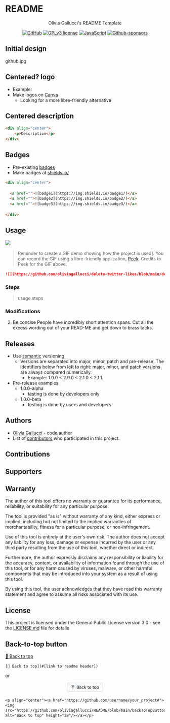 # README   

<div align="center">

  <p>Olivia Gallucci's README Template</p>

  <a href="">![GitHub](https://img.shields.io/badge/github-EA4AAA.svg?style=for-the-badge&logo=github&logoColor=white)</a>
  <a href="">![GPLv3 license](https://img.shields.io/badge/License-GPLv3-green.svg?style=for-the-badge)</a>
  <a href="">![JavaScript](https://img.shields.io/badge/javascript-9558B2.svg?style=for-the-badge&logo=JavaScript&logoColor=%23F7DF1E)</a>
  <a href="">![Github-sponsors](https://img.shields.io/badge/sponsor-pink?style=for-the-badge&logo=GitHub-Sponsors&logoColor=#EA4AAA)</a>
    
</div>

## Initial design  
github.jpg

## Centered? logo 
* Example: 
* Make logos on [Canva](canva.com/)
  * Looking for a more libre-friendly alternative 

## Centered description  

```html
<div align="center">
    <p>Description</p>
</div>
```

## Badges 
* Pre-existing [badges](https://github.com/Ileriayo/markdown-badges)
* Make badges at [shields.io/](https://shields.io/)

```html
<div align="center">

  <a href="">![badge1](https://img.shields.io/badge1/)</a>
  <a href="">![badge2](https://img.shields.io/badge2/)</a>
  <a href="">![badge3](https://img.shields.io/badge3/)</a>

</div>
```

## Usage 
![](https://raw.githubusercontent.com/phw/peek/master/data/screenshots/peek-recording-itself.gif)

> Reminder to create a GIF demo showing how the project is used]. You can record the GIF using a libre-friendly application, [Peek](https://github.com/phw/peek). Credits to Peek for the GIF above. 

```markdown
![](https://github.com/oliviagallucci/delete-twitter-likes/blob/main/delete-twitter-likes-usage.gif)
```
### Steps
> usage steps 

### Modifications  
2. Be concise
People have incredibly short attention spans. Cut all the excess wording out of your READ-ME and get down to brass tacks.

## Releases 
* Use [semantic](https://semver.org/) versioning
  * Versions are separated into major, minor, patch and pre-release. The identifiers below from left to right: major, minor, and patch versions are always compared numerically.
    * Example: 1.0.0 < 2.0.0 < 2.1.0 < 2.1.1.
* Pre-release examples
  * 1.0.0-alpha 
    * testing is done by developers only
  * 1.0.0-beta
    * testing is done by users and developers 

## Authors 
* [Olivia Gallucci](https://github.com/oliviagallucci) - code author 
* List of [contributors](https://github.com/your_username/your_project/contributors) who participated in this project.

## Contributions 

## Supporters

## Warranty  
The author of this tool offers no warranty or guarantee for its performance, reliability, or suitability for any particular purpose.

The tool is provided "as is" without warranty of any kind, either express or implied, including but not limited to the implied warranties of merchantability, fitness for a particular purpose, or non-infringement.

Use of this tool is entirely at the user's own risk. The author does not accept any liability for any loss, damage or expense incurred by the user or any third party resulting from the use of this tool, whether direct or indirect.

Furthermore, the author expressly disclaims any responsibility or liability for the accuracy, content, or availability of information found through the use of this tool, or for any harm caused by viruses, malware, or other harmful components that may be introduced into your system as a result of using this tool.

By using this tool, the user acknowledges that they have read this warranty statement and agree to assume all risks associated with its use.

## License
This project is licensed under the General Public License version 3.0 - see the [LICENSE.md](LICENSE.md) file for details

## Back-to-top button
[🔼 Back to top](https://github.com/oliviagallucci/README#readme)

```
[🔼 Back to top](#[link to readme header])
```
or 
<p align="center"><a href="https://github.com/oliviagallucci/README#readme"><img src="https://github.com/oliviagallucci/README/blob/main/backToTopButtonTransparentBackground.png" alt="Back to top" height="29"/></a></p>

```
<p align="center"><a href="https://github.com/username/your_project#"><img src="https://github.com/oliviagallucci/README/blob/main/backToTopButtonTransparentBackground.png" alt="Back to top" height="29"/></a></p>
```

